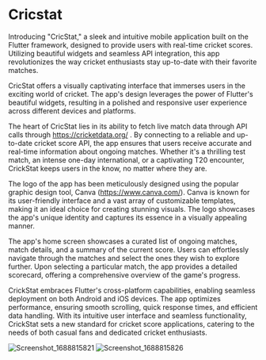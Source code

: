 # Cricstat

Introducing "CricStat," a sleek and intuitive mobile application built on the Flutter framework, designed to provide users with real-time cricket scores. Utilizing beautiful widgets and seamless API integration, this app revolutionizes the way cricket enthusiasts stay up-to-date with their favorite matches.

CricStat offers a visually captivating interface that immerses users in the exciting world of cricket. The app's design leverages the power of Flutter's beautiful widgets, resulting in a polished and responsive user experience across different devices and platforms.

The heart of CricStat lies in its ability to fetch live match data through API calls through https://cricketdata.org/ . By connecting to a reliable and up-to-date cricket score API, the app ensures that users receive accurate and real-time information about ongoing matches. Whether it's a thrilling test match, an intense one-day international, or a captivating T20 encounter, CrickStat keeps users in the know, no matter where they are.

The logo of the app has been meticulously designed using the popular graphic design tool, Canva (https://www.canva.com/). Canva is known for its user-friendly interface and a vast array of customizable templates, making it an ideal choice for creating stunning visuals.
The logo showcases the app's unique identity and captures its essence in a visually appealing manner.

The app's home screen showcases a curated list of ongoing matches, match details, and a summary of the current score. Users can effortlessly navigate through the matches and select the ones they wish to explore further. Upon selecting a particular match, the app provides a detailed scorecard, offering a comprehensive overview of the game's progress.

CrickStat embraces Flutter's cross-platform capabilities, enabling seamless deployment on both Android and iOS devices. The app optimizes performance, ensuring smooth scrolling, quick response times, and efficient data handling. With its intuitive user interface and seamless functionality, CrickStat sets a new standard for cricket score applications, catering to the needs of both casual fans and dedicated cricket enthusiasts.

![Screenshot_1688815821](https://github.com/ArinNigam/Cricstat/assets/99138286/14abf669-2d18-4d05-b64a-f704e5b1cf5a)
![Screenshot_1688815826](https://github.com/ArinNigam/Cricstat/assets/99138286/d0c20af2-b34b-4f04-9ad6-f193b5f741ec)





